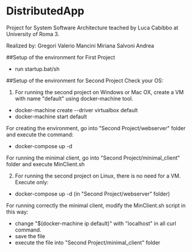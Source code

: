 # DistributedApp
Project for System Software Architecture teached by Luca Cabibbo at University of Roma 3.

Realized by:
Gregori Valerio
Mancini Miriana
Salvoni Andrea

##Setup of the environment for First Project
- run startup.bat/sh

##Setup of the environment for Second Project
Check your OS:
1) For running the second project on Windows or Mac OX, create a VM with name "default" using docker-machine tool.
- docker-machine create --driver virtualbox default
- docker-machine start default

For creating the environment, go into "Second Project/webserver" folder and execute the command:
- docker-compose up -d

For running the minimal client, go into "Second Project/minimal_client" folder and execute MinClient.sh

2) For running the second project on Linux, there is no need for a VM. Execute only:
- docker-compose up -d	(in "Second Project/webserver" folder)

For running correctly the minimal client, modify the MinClient.sh script in this way: 
- change "$(docker-machine ip default)" with "localhost" in all curl command.
- save the file
- execute the file into "Second Project/minimal_client" folder
